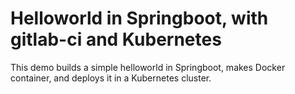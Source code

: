 Helloworld in Springboot, with gitlab-ci and Kubernetes
=======================================================

This demo builds a simple helloworld in Springboot, makes Docker container, and
deploys it in a Kubernetes cluster.
